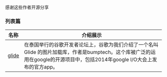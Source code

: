感谢这些作者开源分享
### 列表篇
名称  | 介绍展示
:---: | --- 
[glide](https://github.com/bumptech/glide)  |  在泰国举行的谷歌开发者论坛上，谷歌为我们介绍了一个名叫 Glide 的图片加载库，作者是bumptech。这个库被广泛的运用在google的开源项目中，包括2014年google I/O大会上发布的官方app。
